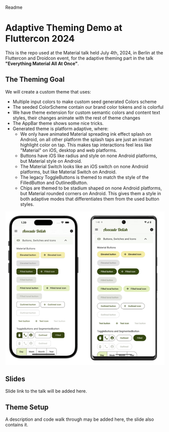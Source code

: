 Readme

# Adaptive Theming Demo at Fluttercon 2024

This is the repo used at the Material talk held July 4th, 2024, in Berlin at the Fluttercon and Droidcon event, for the adaptive theming part in the talk **"Everything Material All At Once"**.

## The Theming Goal

We will create a custom theme that uses: 

* Multiple input colors to make custom seed generated Colors scheme
* The seeded ColorScheme contain our brand color tokens and is colorful
* We have theme extension for custom semantic colors and content text styles, their changes animate with the rest of theme changes
* The AppBar theme shows some nice tricks.
* Generated theme is platform adaptive, where:   
  * We only have animated Material spreading ink effect splash on Android, on all other platform the splash taps are just an instant highlight color on tap. This makes tap interactions feel less like "Material" on iOS, desktop and web platforms.
  * Buttons have iOS like radius and style on none Android platforms, but Material style on Android.
  * The Material Switch looks like an iOS switch on none Android platforms, but like Material Switch on Android.
  * The legacy ToggleButtons is themed to match the style of the FilledButton and OutlinedButton.
  * Chips are themed to be stadium shaped on none Android platforms, but Material rounded corners on Android. This gives them a style in both adaptive modes that differentiates them from the used button styles.


<img src="https://raw.githubusercontent.com/rydmike/theming_workshop/master/doc_images/avo-target.png" alt="avo-target"/>

## Slides

Slide link to the talk will be added here.

## Theme Setup

A description and code walk through may be added here, the slide also contains it. 
